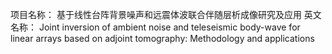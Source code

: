 项目名称：	基于线性台阵背景噪声和远震体波联合伴随层析成像研究及应用
英文名称：	Joint inversion of ambient noise and teleseismic body-wave for linear arrays based on adjoint tomography: Methodology and applications

